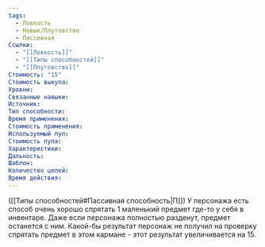```yaml
---
tags:
  - Ловкость
  - Навык/Плутовство
  - Пассивная
Ссылки:
  - "[[Ловкость]]"
  - "[[Типы способностей]]"
  - "[[Плутовство]]"
Стоимость: "15"
Стоимость выкупа:
Уровни:
Связанные навыки:
Источник:
Тип способности:
Время применения:
Стоимость применения:
Используемый пул:
Стоимость пула:
Характеристики:
Дальность:
Шаблон:
Количество целей:
Время действия:
---
```

([[Типы способностей#Пассивная способность|П]]) У персонажа есть способ очень хорошо спрятать 1 маленький предмет где-то у себя в инвентаре. Даже если персонажа полностью разденут, предмет останется с ним. Какой-бы результат персонаж не получил на проверку спрятать предмет в этом кармане - этот результат увеличивается на 15. 
